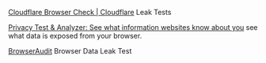 
[Cloudflare Browser Check | Cloudflare](https://www.cloudflare.com/ssl/encrypted-sni)
Leak Tests

[Privacy Test & Analyzer: See what information websites know about you](https://privacy.net/analyzer)
see what data is exposed from your browser.

[BrowserAudit](https://browseraudit.com/)
Browser Data Leak Test
